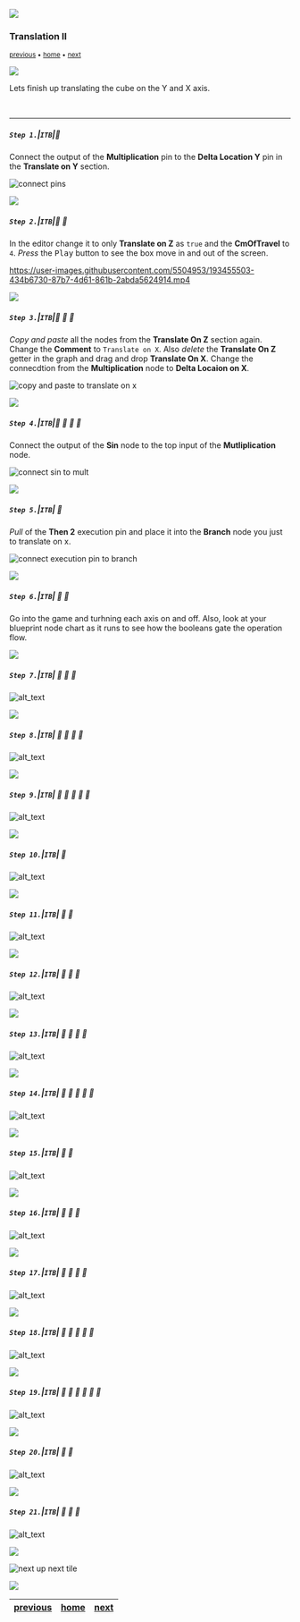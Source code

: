 ![](../images/line3.png)

### Translation II

<sub>[previous](../translation/README.md#user-content-translation) • [home](../README.md#user-content-ue5-blueprints) • [next](../multiple-actors/README.md#user-content-dynamically-alter-multiple-classes)</sub>

![](../images/line3.png)

Lets finish up translating the cube on the Y and X axis.

<br>

---

##### `Step 1.`\|`ITB`|:small_blue_diamond:

Connect the output of the **Multiplication** pin to the **Delta Location Y** pin in the **Translate on Y** section.

![connect pins](images/connectY.png)

![](../images/line2.png)

##### `Step 2.`\|`ITB`|:small_blue_diamond: :small_blue_diamond: 

In the editor change it to only **Translate on Z** as `true` and the **CmOfTravel** to `4`. *Press* the <kbd>Play</kbd> button to see the box move in and out of the screen.

https://user-images.githubusercontent.com/5504953/193455503-434b6730-87b7-4d61-861b-2abda5624914.mp4

![](../images/line2.png)

##### `Step 3.`\|`ITB`|:small_blue_diamond: :small_blue_diamond: :small_blue_diamond:

*Copy and paste* all the nodes from the **Translate On Z** section again. Change the **Comment** to `Translate on X`. Also *delete* the **Translate On Z** getter in the graph and drag and drop **Translate On X**. Change the connecdtion from the **Multiplication** node to **Delta Locaion on X**.

![copy and paste to translate on x](images/translateOnX.png)

![](../images/line2.png)

##### `Step 4.`\|`ITB`|:small_blue_diamond: :small_blue_diamond: :small_blue_diamond: :small_blue_diamond:

Connect the output of the **Sin** node to the top input of the **Mutliplication** node.

![connect sin to mult](images/sinToMult.png)

![](../images/line2.png)

##### `Step 5.`\|`ITB`| :small_orange_diamond:

*Pull* of the **Then 2** execution pin and place it into the **Branch** node you just to translate on x.

![connect execution pin to branch](images/connectThen2.png)

![](../images/line2.png)

##### `Step 6.`\|`ITB`| :small_orange_diamond: :small_blue_diamond:

Go into the game and turhning each axis on and off. Also, look at your blueprint node chart as it runs to see how the booleans gate the operation flow.


![](../images/line2.png)

##### `Step 7.`\|`ITB`| :small_orange_diamond: :small_blue_diamond: :small_blue_diamond:

![alt_text](images/.png)

![](../images/line2.png)

##### `Step 8.`\|`ITB`| :small_orange_diamond: :small_blue_diamond: :small_blue_diamond: :small_blue_diamond:

![alt_text](images/.png)

![](../images/line2.png)

##### `Step 9.`\|`ITB`| :small_orange_diamond: :small_blue_diamond: :small_blue_diamond: :small_blue_diamond: :small_blue_diamond:

![alt_text](images/.png)

![](../images/line2.png)

##### `Step 10.`\|`ITB`| :large_blue_diamond:

![alt_text](images/.png)

![](../images/line2.png)

##### `Step 11.`\|`ITB`| :large_blue_diamond: :small_blue_diamond: 

![alt_text](images/.png)

![](../images/line2.png)


##### `Step 12.`\|`ITB`| :large_blue_diamond: :small_blue_diamond: :small_blue_diamond: 

![alt_text](images/.png)

![](../images/line2.png)

##### `Step 13.`\|`ITB`| :large_blue_diamond: :small_blue_diamond: :small_blue_diamond:  :small_blue_diamond: 

![alt_text](images/.png)

![](../images/line2.png)

##### `Step 14.`\|`ITB`| :large_blue_diamond: :small_blue_diamond: :small_blue_diamond: :small_blue_diamond:  :small_blue_diamond: 

![alt_text](images/.png)

![](../images/line2.png)

##### `Step 15.`\|`ITB`| :large_blue_diamond: :small_orange_diamond: 

![alt_text](images/.png)

![](../images/line2.png)

##### `Step 16.`\|`ITB`| :large_blue_diamond: :small_orange_diamond:   :small_blue_diamond: 

![alt_text](images/.png)

![](../images/line2.png)

##### `Step 17.`\|`ITB`| :large_blue_diamond: :small_orange_diamond: :small_blue_diamond: :small_blue_diamond:

![alt_text](images/.png)

![](../images/line2.png)

##### `Step 18.`\|`ITB`| :large_blue_diamond: :small_orange_diamond: :small_blue_diamond: :small_blue_diamond: :small_blue_diamond:

![alt_text](images/.png)

![](../images/line2.png)

##### `Step 19.`\|`ITB`| :large_blue_diamond: :small_orange_diamond: :small_blue_diamond: :small_blue_diamond: :small_blue_diamond: :small_blue_diamond:

![alt_text](images/.png)

![](../images/line2.png)

##### `Step 20.`\|`ITB`| :large_blue_diamond: :large_blue_diamond:

![alt_text](images/.png)

![](../images/line2.png)

##### `Step 21.`\|`ITB`| :large_blue_diamond: :large_blue_diamond: :small_blue_diamond:

![alt_text](images/.png)

![](../images/line.png)

<!-- <img src="https://via.placeholder.com/1000x100/45D7CA/000000/?text=Next Up - ADD NEXT TITBE"> -->
![next up next tile](images/banner.png)

![](../images/line.png)

| [previous](../translation/README.md#user-content-translation)| [home](../README.md#user-content-ue5-blueprints) | [next](../multiple-actors/README.md#user-content-dynamically-alter-multiple-classes)|
|---|---|---|
